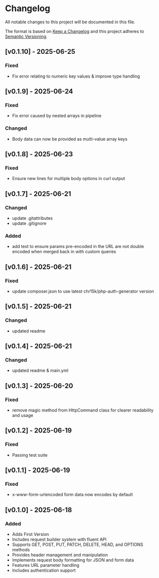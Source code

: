 # Changelog
All notable changes to this project will be documented in this file.

The format is based on [Keep a Changelog](http://keepachangelog.com/)
and this project adheres to [Semantic Versioning](http://semver.org/).

## [v0.1.10] - 2025-06-25
### Fixed
- Fix error relating to numeric key values & improve type handling

## [v0.1.9] - 2025-06-24
### Fixed
- Fix error caused by nested arrays in pipeline

### Changed
- Body data can now be provided as multi-value array keys

## [v0.1.8] - 2025-06-23
### Fixed
- Ensure new lines for multiple body options in curl output

## [v0.1.7] - 2025-06-21
### Changed
- update .gitattributes
- update .gitignore

### Added
- add test to ensure params pre-encoded in the URL are not double encoded when merged back in with custom queries

## [v0.1.6] - 2025-06-21
### Fixed
- update composer.json to use latest chr15k/php-auth-generator version

## [v0.1.5] - 2025-06-21
### Changed
- updated readme

## [v0.1.4] - 2025-06-21
### Changed
- updated readme & main.yml

## [v0.1.3] - 2025-06-20
### Fixed
- remove magic method from HttpCommand class for clearer readability and usage

## [v0.1.2] - 2025-06-19
### Fixed
- Passing test suite

## [v0.1.1] - 2025-06-19
### Fixed
- x-www-form-urlencoded form data now encodes by default

## [v0.1.0] - 2025-06-18
### Added
- Adds First Version
- Includes request builder system with fluent API
- Supports GET, POST, PUT, PATCH, DELETE, HEAD, and OPTIONS methods
- Provides header management and manipulation
- Implements request body formatting for JSON and form data
- Features URL parameter handling
- Includes authentication support
